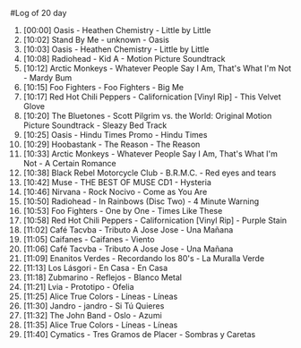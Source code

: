 #Log of 20 day

1. [00:00] Oasis - Heathen Chemistry - Little by Little
1. [10:02] Stand By Me - unknown - Oasis
1. [10:03] Oasis - Heathen Chemistry - Little by Little
1. [10:08] Radiohead - Kid A - Motion Picture Soundtrack
1. [10:12] Arctic Monkeys - Whatever People Say I Am, That's What I'm Not - Mardy Bum
1. [10:15] Foo Fighters - Foo Fighters - Big Me
1. [10:17] Red Hot Chili Peppers - Californication [Vinyl Rip] - This Velvet Glove
1. [10:20] The Bluetones - Scott Pilgrim vs. the World: Original Motion Picture Soundtrack - Sleazy Bed Track
1. [10:25] Oasis - Hindu Times Promo - Hindu Times
1. [10:29] Hoobastank - The Reason - The Reason
1. [10:33] Arctic Monkeys - Whatever People Say I Am, That's What I'm Not - A Certain Romance
1. [10:38] Black Rebel Motorcycle Club - B.R.M.C. - Red eyes and tears
1. [10:42] Muse - THE BEST OF MUSE CD1 - Hysteria
1. [10:46] Nirvana - Rock Nocivo - Come as You Are
1. [10:50] Radiohead - In Rainbows (Disc Two) - 4 Minute Warning
1. [10:53] Foo Fighters - One by One - Times Like These
1. [10:58] Red Hot Chili Peppers - Californication [Vinyl Rip] - Purple Stain
1. [11:02] Café Tacvba - Tributo A Jose Jose - Una Mañana
1. [11:05] Caifanes - Caifanes - Viento
1. [11:06] Café Tacvba - Tributo A Jose Jose - Una Mañana
1. [11:09] Enanitos Verdes - Recordando los 80's - La Muralla Verde
1. [11:13] Los Lásgori - En Casa - En Casa
1. [11:18] Zubmarino - Reflejos - Blanco Metal
1. [11:21] Lvia - Prototipo - Ofelia
1. [11:25] Alice True Colors - Líneas - Líneas
1. [11:30] Jandro - jandro - Si Tú Quieres
1. [11:32] The John Band - Oslo - Azumi
1. [11:35] Alice True Colors - Líneas - Líneas
1. [11:40] Cymatics - Tres Gramos de Placer - Sombras y Caretas
